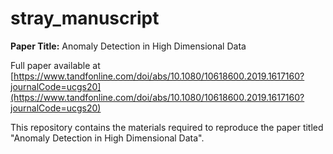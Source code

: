 # stray_manuscript


**Paper Title:** Anomaly Detection in High Dimensional Data

Full paper available at [https://www.tandfonline.com/doi/abs/10.1080/10618600.2019.1617160?journalCode=ucgs20](https://www.tandfonline.com/doi/abs/10.1080/10618600.2019.1617160?journalCode=ucgs20)

This repository contains the materials required to reproduce the paper titled
"Anomaly Detection in High Dimensional Data".
